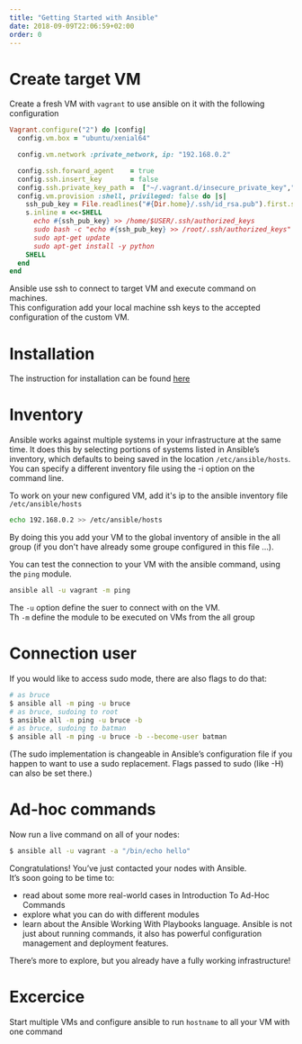 ```yaml
---
title: "Getting Started with Ansible"
date: 2018-09-09T22:06:59+02:00
order: 0
---
```


# Create target VM

Create a fresh VM with `vagrant` to use ansible on it with the following configuration
```ruby
Vagrant.configure("2") do |config|
  config.vm.box = "ubuntu/xenial64"

  config.vm.network :private_network, ip: "192.168.0.2"

  config.ssh.forward_agent    = true
  config.ssh.insert_key       = false
  config.ssh.private_key_path =  ["~/.vagrant.d/insecure_private_key","~/.ssh/id_rsa"]
  config.vm.provision :shell, privileged: false do |s|
    ssh_pub_key = File.readlines("#{Dir.home}/.ssh/id_rsa.pub").first.strip
    s.inline = <<-SHELL
      echo #{ssh_pub_key} >> /home/$USER/.ssh/authorized_keys
      sudo bash -c "echo #{ssh_pub_key} >> /root/.ssh/authorized_keys"
      sudo apt-get update
      sudo apt-get install -y python
    SHELL
  end
end
```

Ansible use ssh to connect to target VM and execute command on machines.  
This configuration add your local machine ssh keys to the accepted configuration of the custom VM.

# Installation

The instruction for installation can be found [here](https://docs.ansible.com/ansible/2.5/installation_guide/intro_installation.html)  

# Inventory

Ansible works against multiple systems in your infrastructure at the same time. It does this by selecting portions of systems listed in Ansible’s inventory, which defaults to being saved in the location `/etc/ansible/hosts`. You can specify a different inventory file using the -i <path> option on the command line.

To work on your new configured VM,  add it's ip to the ansible inventory file `/etc/ansible/hosts`
```bash
echo 192.168.0.2 >> /etc/ansible/hosts
```

By doing this you add your VM to the global inventory of ansible in the all group (if you don't have already some groupe configured in this file ...).

You can test the connection to your VM with the ansible command, using the `ping` module.  
```bash
ansible all -u vagrant -m ping 
```
The `-u` option define the suer to connect with on the VM.  
Th `-m` define the module to be executed on VMs from the all group

# Connection user

If you would like to access sudo mode, there are also flags to do that:

```bash
# as bruce
$ ansible all -m ping -u bruce
# as bruce, sudoing to root
$ ansible all -m ping -u bruce -b
# as bruce, sudoing to batman
$ ansible all -m ping -u bruce -b --become-user batman
```
(The sudo implementation is changeable in Ansible’s configuration file if you happen to want to use a sudo replacement. Flags passed to sudo (like -H) can also be set there.)


# Ad-hoc commands

Now run a live command on all of your nodes:
```bash
$ ansible all -u vagrant -a "/bin/echo hello"
```

Congratulations! You’ve just contacted your nodes with Ansible.  
It’s soon going to be time to: 

* read about some more real-world cases in Introduction To Ad-Hoc Commands
* explore what you can do with different modules
* learn about the Ansible Working With Playbooks language. Ansible is not just about running commands, it also has powerful configuration management and deployment features. 

There’s more to explore, but you already have a fully working infrastructure!

# Excercice

Start multiple VMs and configure ansible to run `hostname` to all your VM with one command
